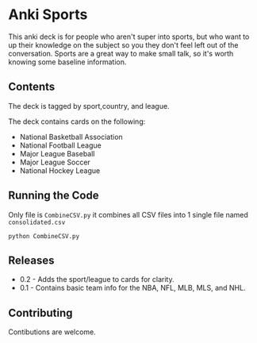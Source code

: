 # Anki Sports

This anki deck is for people who aren't super into sports, but who want to up their knowledge on the subject so you they don't feel left out of the conversation. Sports are a great way to make small talk, so it's worth knowing some baseline information. 

## Contents

The deck is tagged by sport,country, and league.

The deck contains cards on the following:
* National Basketball Association
* National Football League
* Major League Baseball
* Major League Soccer
* National Hockey League

## Running the Code
Only file is `CombineCSV.py` it combines all CSV files into 1 single file named `consolidated.csv`

```
python CombineCSV.py
```

## Releases
* 0.2 - Adds the sport/league to cards for clarity. 
* 0.1 - Contains basic team info for the NBA, NFL, MLB, MLS, and NHL.

## Contributing
Contibutions are welcome. 

